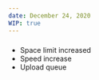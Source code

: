 ```yaml
---
date: December 24, 2020
WIP: true
---
```


###

- Space limit increased
- Speed increase
- Upload queue

